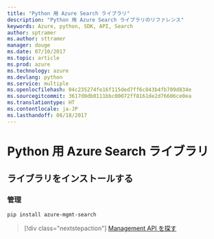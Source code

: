 ```yaml
---
title: "Python 用 Azure Search ライブラリ"
description: "Python 用 Azure Search ライブラリのリファレンス"
keywords: Azure, python, SDK, API, Search
author: sptramer
ms.author: sttramer
manager: douge
ms.date: 07/10/2017
ms.topic: article
ms.prod: azure
ms.technology: azure
ms.devlang: python
ms.service: multiple
ms.openlocfilehash: 04c235274fe16f115ded7ff6c843b4fb709d834e
ms.sourcegitcommit: 3617d0db0111bbc00072ff8161de2d76606ce0ea
ms.translationtype: HT
ms.contentlocale: ja-JP
ms.lasthandoff: 08/18/2017
---
```

# <a name="azure-search-libraries-for-python"></a>Python 用 Azure Search ライブラリ

## <a name="install-the-libraries"></a>ライブラリをインストールする


### <a name="management"></a>管理

```bash
pip install azure-mgmt-search
```
> [!div class="nextstepaction"]
> [Management API を探す](/python/api/overview/azure/search/managementlibrary)